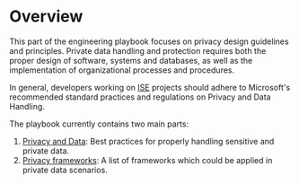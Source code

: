 # Overview

This part of the engineering playbook focuses on privacy design guidelines and principles.
Private data handling and protection requires both the proper design of software,
systems and databases, as well as the implementation of organizational processes and procedures.

In general, developers working on [ISE](../ISE.md) projects should adhere to Microsoft's recommended standard practices and regulations on Privacy and Data Handling.

The playbook currently contains two main parts:

1. [Privacy and Data](data_handling.md): Best practices for properly handling sensitive and private data.
2. [Privacy frameworks](privacy_frameworks.md): A list of frameworks which could be applied in private data scenarios.
